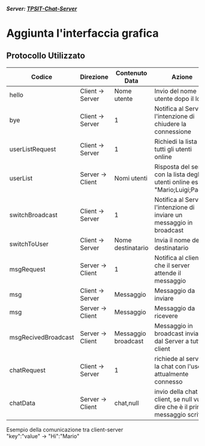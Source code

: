 ##### Server: [TPSIT-Chat-Server](https://github.com/MatteoFrosinii/ChatServer)

# Aggiunta l'interfaccia grafica

## Protocollo Utilizzato
|Codice                 |Direzione       |Contenuto Data     |Azione                                                                          |
|-----------------------|----------------|-------------------|--------------------------------------------------------------------------------|
|hello                  |Client -> Server|Nome utente        |Invio del nome utente dopo il login                                             |
|bye                    |Client -> Server|1                  |Notifica al Server l'intenzione di chiudere la connessione                      |
|userListRequest        |Client -> Server|1                  |Richiedi la lista di tutti gli utenti online                                    |
|userList               |Server -> Client|Nomi utenti        |Risposta del server con la lista degli utenti online es: "Mario;Luigi;Paolo"    |
|switchBroadcast        |Client -> Server|1                  |Notifica al Server l'intenzione di inviare un messaggio in broadcast            |
|switchToUser           |Client -> Server|Nome destinatario  |Invia il nome del destinatario                                                  |
|msgRequest             |Server -> Client|1                  |Notifica al client che il server attende il messaggio                           |
|msg                    |Client -> Server|Messaggio          |Messaggio da inviare                                                            |
|msg                    |Server -> Client|Messaggio          |Messaggio da ricevere                                                           |
|msgRecivedBroadcast    |Server -> Client|Messaggio broadcast|Messaggio in broadcast inviato dal Server a tutti i client                      |
|chatRequest            |Client -> Server|1                  |richiede al server la chat con l'user attualmente connesso                      |
|chatData               |Server -> Client|chat,null          |invio della chat al client, se null vuol dire che è il primo messaggio scritto  |

Esempio della comunicazione tra client-server<br>
"key":"value" -> "Hi":"Mario"
